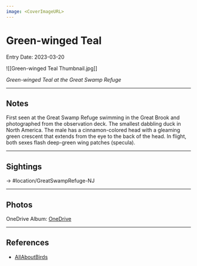 ```yaml
---
image: <CoverImageURL>
---
```


# Green-winged Teal
Entry Date: 2023-03-20

![[Green-winged Teal Thumbnail.jpg]]

*Green-winged Teal at the Great Swamp Refuge*

---------------------------------------------------------------
## Notes

First seen at the Great Swamp Refuge swimming in the Great Brook and photographed from the observation deck. The smallest dabbling duck in North America. The male has a cinnamon-colored head with a gleaming green crescent that extends from the eye to the back of the head. In flight, both sexes flash deep-green wing patches (specula).

---------------------------------------------------------------
## Sightings

-> #location/GreatSwampRefuge-NJ 

---------------------------------------------------------------
## Photos
OneDrive Album: [OneDrive](https://1drv.ms/f/s!AvaIuMdCo_w-hM0vTThoCGZQHzlVjw?e=pufnT9)

---------------------------------------------------------------
## References
- [AllAboutBirds](https://www.allaboutbirds.org/guide/Green-winged_Teal/overview)